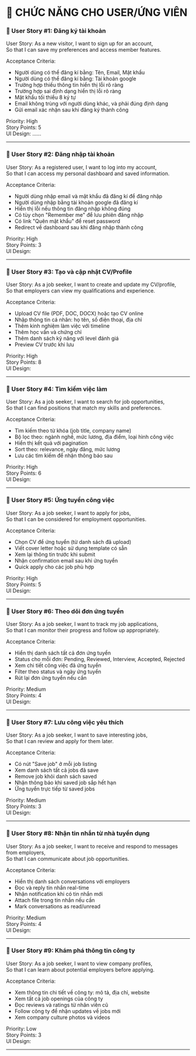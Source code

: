 # 👤 CHỨC NĂNG CHO USER/ỨNG VIÊN

### 🧩 User Story #1: Đăng ký tài khoản

User Story: As a new visitor, I want to sign up for an account,  
So that I can save my preferences and access member features.

Acceptance Criteria:

- Người dùng có thể đăng kí bằng: Tên, Email, Mật khẩu
- Người dùng có thể đăng kí bằng: Tài khoản google
- Trường hợp thiếu thông tin hiển thị lỗi rõ ràng
- Trường hợp sai định dạng hiển thị lỗi rõ ràng
- Mật khẩu tối thiểu 8 ký tự
- Email không trùng với người dùng khác, và phải đúng định dạng
- Gửi email xác nhận sau khi đăng ký thành công

Priority: High  
Story Points: 5  
UI Design: ......

---

### 🧩 User Story #2: Đăng nhập tài khoản

User Story: As a registered user, I want to log into my account,  
So that I can access my personal dashboard and saved information.

Acceptance Criteria:

- Người dùng nhập email và mật khẩu đã đăng kí để đăng nhập
- Người dùng nhập bằng tài khoản google đã đăng kí
- Hiển thị lỗi nếu thông tin đăng nhập không đúng
- Có tùy chọn "Remember me" để lưu phiên đăng nhập
- Có link "Quên mật khẩu" để reset password
- Redirect về dashboard sau khi đăng nhập thành công

Priority: High  
Story Points: 3  
UI Design:

---

### 🧩 User Story #3: Tạo và cập nhật CV/Profile

User Story: As a job seeker, I want to create and update my CV/profile,  
So that employers can view my qualifications and experience.

Acceptance Criteria:

- Upload CV file (PDF, DOC, DOCX) hoặc tạo CV online
- Nhập thông tin cá nhân: họ tên, số điện thoại, địa chỉ
- Thêm kinh nghiệm làm việc với timeline
- Thêm học vấn và chứng chỉ
- Thêm danh sách kỹ năng với level đánh giá
- Preview CV trước khi lưu

Priority: High  
Story Points: 8  
UI Design:

---

### 🧩 User Story #4: Tìm kiếm việc làm

User Story: As a job seeker, I want to search for job opportunities,  
So that I can find positions that match my skills and preferences.

Acceptance Criteria:

- Tìm kiếm theo từ khóa (job title, company name)
- Bộ lọc theo: ngành nghề, mức lương, địa điểm, loại hình công việc
- Hiển thị kết quả với pagination
- Sort theo: relevance, ngày đăng, mức lương
- Lưu các tìm kiếm để nhận thông báo sau

Priority: High  
Story Points: 6  
UI Design:

---

### 🧩 User Story #5: Ứng tuyển công việc

User Story: As a job seeker, I want to apply for jobs,  
So that I can be considered for employment opportunities.

Acceptance Criteria:

- Chọn CV để ứng tuyển (từ danh sách đã upload)
- Viết cover letter hoặc sử dụng template có sẵn
- Xem lại thông tin trước khi submit
- Nhận confirmation email sau khi ứng tuyển
- Quick apply cho các job phù hợp

Priority: High  
Story Points: 5  
UI Design:

---

### 🧩 User Story #6: Theo dõi đơn ứng tuyển

User Story: As a job seeker, I want to track my job applications,  
So that I can monitor their progress and follow up appropriately.

Acceptance Criteria:

- Hiển thị danh sách tất cả đơn ứng tuyển
- Status cho mỗi đơn: Pending, Reviewed, Interview, Accepted, Rejected
- Xem chi tiết công việc đã ứng tuyển
- Filter theo status và ngày ứng tuyển
- Rút lại đơn ứng tuyển nếu cần

Priority: Medium  
Story Points: 4  
UI Design:

---

### 🧩 User Story #7: Lưu công việc yêu thích

User Story: As a job seeker, I want to save interesting jobs,  
So that I can review and apply for them later.

Acceptance Criteria:

- Có nút "Save job" ở mỗi job listing
- Xem danh sách tất cả jobs đã save
- Remove job khỏi danh sách saved
- Nhận thông báo khi saved job sắp hết hạn
- Ứng tuyển trực tiếp từ saved jobs

Priority: Medium  
Story Points: 3  
UI Design:

---

### 🧩 User Story #8: Nhận tin nhắn từ nhà tuyển dụng

User Story: As a job seeker, I want to receive and respond to messages from employers,  
So that I can communicate about job opportunities.

Acceptance Criteria:

- Hiển thị danh sách conversations với employers
- Đọc và reply tin nhắn real-time
- Nhận notification khi có tin nhắn mới
- Attach file trong tin nhắn nếu cần
- Mark conversations as read/unread

Priority: Medium  
Story Points: 4  
UI Design:

---

### 🧩 User Story #9: Khám phá thông tin công ty

User Story: As a job seeker, I want to view company profiles,  
So that I can learn about potential employers before applying.

Acceptance Criteria:

- Xem thông tin chi tiết về công ty: mô tả, địa chỉ, website
- Xem tất cả job openings của công ty
- Đọc reviews và ratings từ nhân viên cũ
- Follow công ty để nhận updates về jobs mới
- Xem company culture photos và videos

Priority: Low  
Story Points: 3  
UI Design:

---
